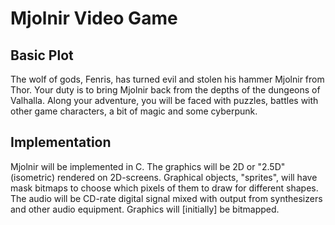 # Mjolnir Video Game

## Basic Plot

The wolf of gods, Fenris, has turned evil and stolen his hammer Mjolnir from
Thor. Your duty is to bring Mjolnir back from the depths of the dungeons of
Valhalla. Along your adventure, you will be faced with puzzles, battles with
other game characters, a bit of magic and some cyberpunk.

## Implementation

Mjolnir will be implemented in C. The graphics will be 2D or "2.5D" (isometric)
rendered on 2D-screens. Graphical objects, "sprites", will have mask bitmaps to
choose which pixels of them to draw for different shapes. The audio will be
CD-rate digital signal mixed with output from synthesizers and other audio
equipment. Graphics will [initially] be bitmapped.

